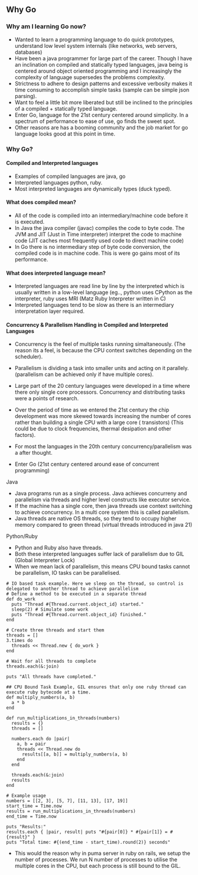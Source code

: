 ## Why Go

### Why am I learning Go now?

* Wanted to learn a programming language to do quick prototypes, understand low level system
  internals (like networks, web servers, databases)
* Have been a java programmer for large part of the career. Though I have an inclination on compiled
  and statically typed languages, java being is centered around object oriented programming and I
  increasingly the complexity of language supersedes the problems complexity.
* Strictness to adhere to design patterns and excessive verbosity makes it time consuming to
  accomplish simple tasks (sample can be simple json parsing).
* Want to feel a little bit more liberated but still be inclined to the principles of a compiled +
  statically typed language.
* Enter Go, language for the 21st century centered around simplicity. In a spectrum of performance
  to ease of use, go finds the sweet spot.
* Other reasons are has a booming community and the job market for go language looks good at this
  point in time.

### Why Go?

#### Compiled and Interpreted languages

* Examples of compiled languages are java, go
* Interpreted languages python, ruby.
* Most interpreted languages are dynamically types (duck typed).

#### What does compiled mean?

* All of the code is compiled into an intermediary/machine code before it is executed.
* In Java the java compiler (javac) compiles the code to byte code. The JVM and JIT (Just in Time
  interpreter) interpret the code to machine code (JIT caches most frequently used code to direct
  machine code)
* In Go there is no intermediary step of byte code conversion, the compiled code is in machine code.
  This is were go gains most of its performance.

#### What does interpreted language mean?

* Interpreted languages are read line by line by the interpreted which is usually written in a
  low-level language (eg.., python uses CPython as the interpreter, ruby uses MRI (Matz Ruby
  Interpreter written in C)
* Interpreted languages tend to be slow as there is an intermediary interpretation layer required.

#### Concurrency & Parallelism Handling in Compiled and Interpreted Languages

* Concurrency is the feel of multiple tasks running simaltaneously. (The reason its a feel, is
  because the CPU context switches depending on the scheduler).
* Parallelism is dividing a task into smaller units and acting on it parallely. (parallelism can be
  achieved only if have multiple cores).

* Large part of the 20 century languages were developed in a time where there only single core
  processors. Concurrency and distributing tasks were a points of research.
* Over the period of time as we entered the 21st century the chip development was more skewed
  towards increasing the number of cores rather than building a single CPU with a large core (
  transistors) (This could be due to clock frequencies, thermal desipation and other factors).
* For most the languages in the 20th century concurrency/parallelism was a after thought.
* Enter Go (21st century centered around ease of concurrent programming)

Java

* Java programs run as a single process. Java achieves concurreny and parallelism via threads and
  higher level constructs like executor service.
* If the machine has a single core, then java threads use context switching to achieve concurrency.
  In a multi core system this is called parallelism.
* Java threads are native OS threads, so they tend to occupy higher memory compared to green
  thread (virtual threads introduced in java 21)

Python/Ruby

* Python and Ruby also have threads.
* Both these interpreted languages suffer lack of parallelism due to GIL (Global Interpreter Lock)
* When we mean lack of parallelism, this means CPU bound tasks cannot be parallelism, IO tasks can
  be parallelised.

```
# IO based task example. Here we sleep on the thread, so control is delegated to another thread to achieve parallelism
# Define a method to be executed in a separate thread
def do_work
  puts "Thread #{Thread.current.object_id} started."
  sleep(2) # Simulate some work
  puts "Thread #{Thread.current.object_id} finished."
end

# Create three threads and start them
threads = []
3.times do
  threads << Thread.new { do_work }
end

# Wait for all threads to complete
threads.each(&:join)

puts "All threads have completed."
```

```
## CPU Bound Task Example, GIL ensures that only one ruby thread can execute ruby bytecode at a time.
def multiply_numbers(a, b)
  a * b
end

def run_multiplications_in_threads(numbers)
  results = {}
  threads = []

  numbers.each do |pair|
    a, b = pair
    threads << Thread.new do
      results[[a, b]] = multiply_numbers(a, b)
    end
  end

  threads.each(&:join)
  results
end

# Example usage
numbers = [[2, 3], [5, 7], [11, 13], [17, 19]]
start_time = Time.now
results = run_multiplications_in_threads(numbers)
end_time = Time.now

puts "Results:"
results.each { |pair, result| puts "#{pair[0]} * #{pair[1]} = #{result}" }
puts "Total time: #{(end_time - start_time).round(2)} seconds"

````

* This would the reason why in puma server in ruby on rails, we setup the number of processes. We
  run N number of processes to utilise the multiple cores in the CPU, but each process is still
  bound to the GIL.


